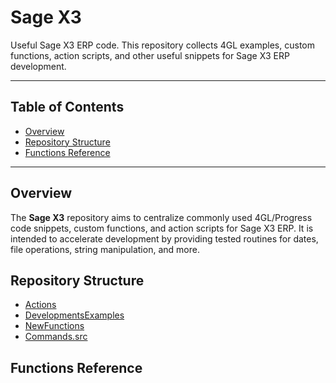 # Sage X3

Useful Sage X3 ERP code. This repository collects 4GL examples, custom functions, action scripts, and other useful snippets for Sage X3 ERP development.

---

## Table of Contents

- [Overview](#overview)
- [Repository Structure](#repository-structure)
- [Functions Reference](#functions-reference)

---

## Overview

The **Sage X3** repository aims to centralize commonly used 4GL/Progress code snippets, custom functions, and action scripts for Sage X3 ERP. It is intended to accelerate development by providing tested routines for dates, file operations, string manipulation, and more. 

## Repository Structure

- [Actions](Actions/)
- [DevelopmentsExamples](#developmentsexamples)
- [NewFunctions](#newfunctions)
- [Commands.src](#commandssrc)

## Functions Reference





